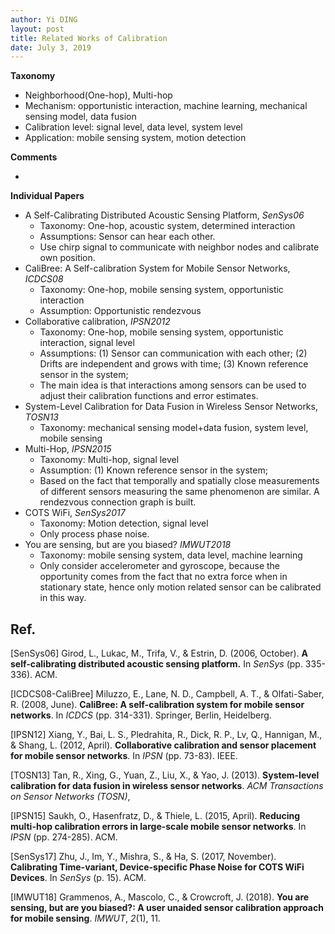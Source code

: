```yaml
---
author: Yi DING
layout: post
title: Related Works of Calibration
date: July 3, 2019
---
```


**Taxonomy**

* Neighborhood(One-hop), Multi-hop
* Mechanism: opportunistic interaction, machine learning, mechanical sensing model, data fusion
* Calibration level: signal level, data level, system level
* Application: mobile sensing system, motion detection

**Comments**

* 

**Individual Papers**

* A Self-Calibrating Distributed Acoustic Sensing Platform, *SenSys06*
  * Taxonomy: One-hop, acoustic system, determined interaction
  * Assumptions: Sensor can hear each other.
  * Use chirp signal to communicate with neighbor nodes and calibrate own position.
* CaliBree: A Self-calibration System for Mobile Sensor Networks, *ICDCS08*
  * Taxonomy: One-hop, mobile sensing system, opportunistic interaction
  * Assumption: Opportunistic rendezvous
* Collaborative calibration, *IPSN2012*
  * Taxonomy: One-hop, mobile sensing system, opportunistic interaction, signal level
  * Assumptions: (1) Sensor can communication with each other; (2) Drifts are independent and grows with time; (3) Known reference sensor in the system;
  * The main idea is that interactions among sensors can be used to adjust their calibration functions and error estimates.
* System-Level Calibration for Data Fusion in Wireless Sensor Networks, *TOSN13*
  * Taxonomy: mechanical sensing model+data fusion, system level, mobile sensing
* Multi-Hop, *IPSN2015*
  * Taxonomy: Multi-hop, signal level
  * Assumption: (1) Known reference sensor in the system;
  * Based on the fact that temporally and spatially close measurements of different sensors measuring the same phenomenon are similar. A rendezvous connection graph is built.
* COTS WiFi, *SenSys2017*
  * Taxonomy: Motion detection, signal level
  * Only process phase noise.
* You are sensing, but are you biased? *IMWUT2018*
  * Taxonomy: mobile sensing system, data level, machine learning
  * Only consider accelerometer and gyroscope, because the opportunity comes from the fact that no extra force when in stationary state, hence only motion related sensor can be calibrated in this way.



[comment]: # "Why we can do this: (1) Fixed environment makes spatial based aggregation possible; (2) Heterogeneous is different from drifting in the sense that same device/enviroment shares the heterogeneous while drifting cannot be shared; Hence in [IPSN2012], historical knowledge or same user knowledge is not used. That is, only spatial rendezvous is exploited, but historical data are not used."



## Ref.

[SenSys06] Girod, L., Lukac, M., Trifa, V., & Estrin, D. (2006, October). **A self-calibrating distributed acoustic sensing platform.** In *SenSys* (pp. 335-336). ACM.

[ICDCS08-CaliBree] Miluzzo, E., Lane, N. D., Campbell, A. T., & Olfati-Saber, R. (2008, June). **CaliBree: A self-calibration system for mobile sensor networks**. In *ICDCS* (pp. 314-331). Springer, Berlin, Heidelberg.

[IPSN12] Xiang, Y., Bai, L. S., Pledrahita, R., Dick, R. P., Lv, Q., Hannigan, M., & Shang, L. (2012, April). **Collaborative calibration and sensor placement for mobile sensor networks**. In *IPSN* (pp. 73-83). IEEE.

[TOSN13] Tan, R., Xing, G., Yuan, Z., Liu, X., & Yao, J. (2013). **System-level calibration for data fusion in wireless sensor networks**. *ACM Transactions on Sensor Networks (TOSN)*,

[IPSN15] Saukh, O., Hasenfratz, D., & Thiele, L. (2015, April). **Reducing multi-hop calibration errors in large-scale mobile sensor networks**. In *IPSN* (pp. 274-285). ACM.

[SenSys17] Zhu, J., Im, Y., Mishra, S., & Ha, S. (2017, November). **Calibrating Time-variant, Device-specific Phase Noise for COTS WiFi Devices**. In *SenSys* (p. 15). ACM.

[IMWUT18] Grammenos, A., Mascolo, C., & Crowcroft, J. (2018). **You are sensing, but are you biased?: A user unaided sensor calibration approach for mobile sensing**. *IMWUT*, *2*(1), 11.